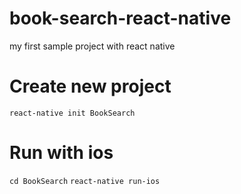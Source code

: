# book-search-react-native
my first sample project with react native


# Create new project
`react-native init BookSearch`

# Run with ios
`cd BookSearch`
`react-native run-ios`
